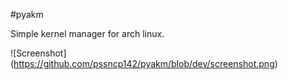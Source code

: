 #pyakm

Simple kernel manager for arch linux.

![Screenshot] (https://github.com/pssncp142/pyakm/blob/dev/screenshot.png)